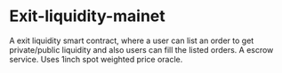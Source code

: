 # Exit-liquidity-mainet
A exit liquidity smart contract, where a user can list an order to get private/public liquidity and also users can fill the listed orders. A escrow service. Uses 1inch spot weighted price oracle.
